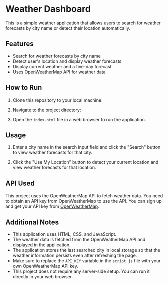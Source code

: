 # Weather Dashboard

This is a simple weather application that allows users to search for weather forecasts by city name or detect their location automatically.

## Features

- Search for weather forecasts by city name
- Detect user's location and display weather forecasts
- Display current weather and a five-day forecast
- Uses OpenWeatherMap API for weather data

## How to Run

1. Clone this repository to your local machine:

2. Navigate to the project directory:

3. Open the `index.html` file in a web browser to run the application.

## Usage

1. Enter a city name in the search input field and click the "Search" button to view weather forecasts for that city.

2. Click the "Use My Location" button to detect your current location and view weather forecasts for that location.

## API Used

This project uses the OpenWeatherMap API to fetch weather data. You need to obtain an API key from OpenWeatherMap to use the API. You can sign up and get your API key from [OpenWeatherMap](https://openweathermap.org/api).

## Additional Notes

- This application uses HTML, CSS, and JavaScript.
- The weather data is fetched from the OpenWeatherMap API and displayed in the application.
- The application stores the last searched city in local storage so that the weather information persists even after refreshing the page.
- Make sure to replace the `API_KEY` variable in the `script.js` file with your own OpenWeatherMap API key.
- This project does not require any server-side setup. You can run it directly in your web browser.

